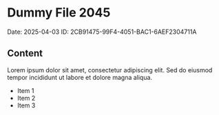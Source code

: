 # Dummy File 2045

Date: 2025-04-03
ID: 2CB91475-99F4-4051-BAC1-6AEF2304711A

## Content

Lorem ipsum dolor sit amet, consectetur adipiscing elit.
Sed do eiusmod tempor incididunt ut labore et dolore magna aliqua.

* Item 1
* Item 2
* Item 3
